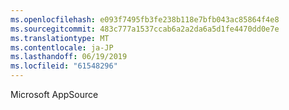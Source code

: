 ```yaml
---
ms.openlocfilehash: e093f7495fb3fe238b118e7bfb043ac85864f4e8
ms.sourcegitcommit: 483c777a1537ccab6a2a2da6a5d1fe4470dd0e7e
ms.translationtype: MT
ms.contentlocale: ja-JP
ms.lasthandoff: 06/19/2019
ms.locfileid: "61548296"
---
```

Microsoft AppSource